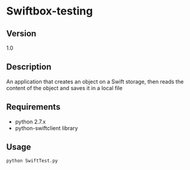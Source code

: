 Swiftbox-testing
==============

Version
-------
1.0

Description
--------------
An application that creates an object on a Swift storage, then reads the content of the object and saves it in a local file

Requirements
--------------
- python 2.7.x
- python-swiftclient library

Usage
--------------
	python SwiftTest.py